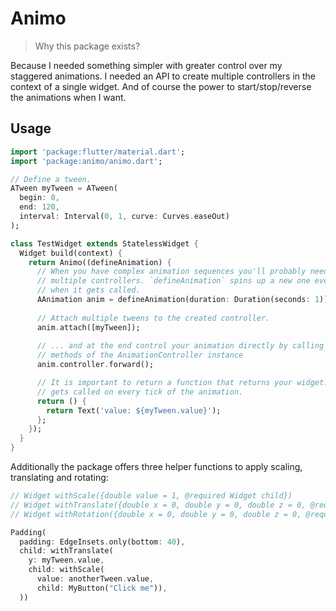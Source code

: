 # Animo

> Why this package exists?

Because I needed something simpler with greater control over my staggered animations. I needed an API to create multiple controllers in the context of a single widget. And of course the power to start/stop/reverse the animations when I want.

## Usage

```dart
import 'package:flutter/material.dart';
import 'package:animo/animo.dart';

// Define a tween.
ATween myTween = ATween(
  begin: 0,
  end: 120,
  interval: Interval(0, 1, curve: Curves.easeOut)
);

class TestWidget extends StatelessWidget {
  Widget build(context) {
    return Animo((defineAnimation) {
      // When you have complex animation sequences you'll probably need
      // multiple controllers. `defineAnimation` spins up a new one every time
      // when it gets called.
      AAnimation anim = defineAnimation(duration: Duration(seconds: 1));
      
      // Attach multiple tweens to the created controller.
      anim.attach([myTween]);
      
      // ... and at the end control your animation directly by calling forward, reverse, stop
      // methods of the AnimationController instance
      anim.controller.forward();

      // It is important to return a function that returns your widget. This function gets
      // gets called on every tick of the animation.
      return () {
        return Text('value: ${myTween.value}');
      };
    });
  }
}
```

Additionally the package offers three helper functions to apply scaling, translating and rotating:

```dart
// Widget withScale({double value = 1, @required Widget child})
// Widget withTranslate({double x = 0, double y = 0, double z = 0, @required Widget child})
// Widget withRotation({double x = 0, double y = 0, double z = 0, @required Widget child})

Padding(
  padding: EdgeInsets.only(bottom: 40),
  child: withTranslate(
    y: myTween.value,
    child: withScale(
      value: anotherTween.value,
      child: MyButton("Click me")),
  ))
```




